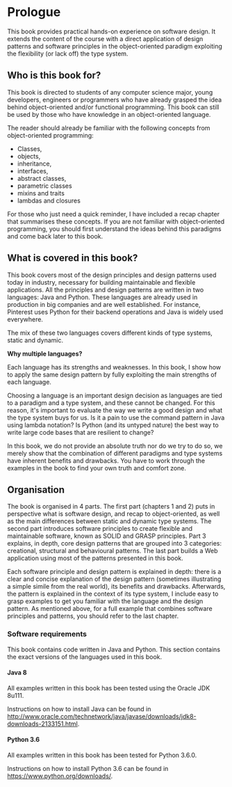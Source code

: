 # Prologue

This book provides practical hands-on experience on software design. It extends the content of the course with a direct application of design patterns and software principles in the object-oriented paradigm exploiting the flexibility (or lack off) the type system.

## Who is this book for?

This book is directed to students of any computer science major, young developers, engineers or programmers who have already grasped the idea behind object-oriented and/or functional programming. This book can still be used by those who have knowledge in an object-oriented language.

The reader should already be familiar with the following concepts from object-oriented programming:

- Classes,
- objects,
- inheritance,
- interfaces,
- abstract classes,
- parametric classes
- mixins and traits
- lambdas and closures

For those who just need a quick reminder, I have included a recap chapter that summarises these concepts. If you are not familiar with object-oriented programming, you should first understand the ideas behind this paradigms and come back later to this book.

## What is covered in this book?

This book covers most of the design principles and design patterns used today in industry, necessary for building maintainable and flexible applications. All the principles and design patterns are written in two languages: Java and Python. These languages are already used in production in big companies and are well established. For instance, Pinterest uses Python for their backend operations and Java is widely used everywhere.

The mix of these two languages covers different kinds of type systems, static and dynamic.

**Why multiple languages?**

Each language has its strengths and weaknesses. In this book, I show how to apply the same design pattern by fully exploiting the main strengths of each language.

Choosing a language is an important design decision as languages are tied to a paradigm and a type system, and these cannot be changed. For this reason, it's important to evaluate the way we write a good design and what the type system buys for us. Is it a pain to use the command pattern in Java using lambda notation? Is Python (and its untyped nature) the best way to write large code bases that are resilient to change?

In this book, we do not provide an absolute truth nor do we try to do so, we merely show that the combination of different paradigms and type systems have inherent benefits and drawbacks. You have to work through the examples in the book to find your own truth and comfort zone.

## Organisation

The book is organised in 4 parts. The first part (chapters 1 and 2) puts in perspective what is software design, and recap to object-oriented, as well as the main differences between static and dynamic type systems. The second part introduces software principles to create flexible and maintainable software, known as SOLID and GRASP principles. Part 3 explains, in depth, core design patterns that are grouped into 3 categories: creational, structural and behavioural patterns. The last part builds a Web application using most of the patterns presented in this book.

Each software principle and design pattern is explained in depth: there is a clear and concise explanation of the design pattern (sometimes illustrating a simple simile from the real world), its benefits and drawbacks. Afterwards, the pattern is explained in the context of its type system, I include easy to grasp examples to get you familiar with the language and the design pattern. As mentioned above, for a full example that combines software principles and patterns, you should refer to the last chapter.

### Software requirements

This book contains code written in Java and Python. This section contains the exact versions of the languages used in this book.

#### Java 8

All examples written in this book has been tested using the Oracle JDK 8u111.

Instructions on how to install Java can be found in http://www.oracle.com/technetwork/java/javase/downloads/jdk8-downloads-2133151.html.

#### Python 3.6

All examples written in this book has been tested for Python 3.6.0.

Instructions on how to install Python 3.6 can be found in https://www.python.org/downloads/.


